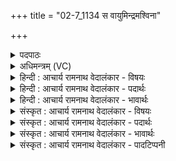 +++
title = "02-7_1134 स वायुमिन्द्रमश्विना"

+++
<details><summary>पदपाठः</summary>

सः। वा꣣यु꣢म्। इ꣡न्द्र꣢꣯म्। अ꣣श्वि꣡ना꣢। सा꣣क꣢म्। म꣡दे꣢꣯न। ग꣣च्छति। र꣡ण꣢꣯। यः। अ꣣स्य। ध꣡र्म꣢꣯णा। ११३४।
</details>

<details><summary>अधिमन्त्रम् (VC)</summary>

- पवमानः सोमः
- असितः काश्यपो देवलो वा
- गायत्री
- षड्जः
</details>

<details><summary>हिन्दी : आचार्य रामनाथ वेदालंकार - विषयः</summary>

अगले मन्त्र में फिर गुरु-शिष्य का विषय है।
</details>

<details><summary>हिन्दी : आचार्य रामनाथ वेदालंकार - पदार्थः</summary>

पदार्थान्वयभाषाः -  (यः)जो शिष्य(अस्य)इस सोम के अर्थात् विद्याप्रेरक आचार्य के(धर्मणा)नियम से(रण)चलता है, (सः)वह शिष्य(मदेन साकम्)उत्साह के साथ(वायुम्)प्राणविद्या वा पवनविद्या को(इन्द्रम्)आत्मविद्या वा विद्युद्-विद्या कोऔर(अश्विना)मन-बुद्धि की विद्या वा सूर्य-चन्द्र की विद्या को(गच्छति)प्राप्त कर लेता है ॥७॥
</details>

<details><summary>हिन्दी : आचार्य रामनाथ वेदालंकार - भावार्थः</summary>

भावार्थभाषाः -  शिष्यों को चाहिए कि समर्पणभाव से गुरुओं के संरक्षण में रहते हुए सब विद्याएँ पढ़कर वायु,बिजली आदि के प्रयोग से यान,यन्त्र आदि चलाएँ,सब भूगोल-खगोल का ज्ञान प्राप्त करें और आध्यात्मिक सिद्धियाँ पाएँ ॥७॥
</details>

<details><summary>संस्कृत : आचार्य रामनाथ वेदालंकार - विषयः</summary>

अथ पुनर्गुरुशिष्यविषय उच्यते ॥
</details>

<details><summary>संस्कृत : आचार्य रामनाथ वेदालंकार - पदार्थः</summary>

पदार्थान्वयभाषाः -  (यः)शिष्यः(अस्य)सोमस्य विद्याप्रेरकस्य आचार्यस्य(धर्मणा)नियमेन(रण)रणति चलति।[रण शब्दार्थः गत्यर्थश्च,भ्वादिः। अत्र तिब्लोपश्छान्दसः।] (सः)शिष्यः(मदेन साकम्)उत्साहेन सह(वायुम्)प्राणविद्यां पवनविद्यां वा, (इन्द्रम्)आत्मविद्यां विद्युद्विद्यां वा, (अश्विना)मनोबुद्धिविद्यां सूर्यचन्द्रविद्यां वा(गच्छति)प्राप्नोति ॥७॥
</details>

<details><summary>संस्कृत : आचार्य रामनाथ वेदालंकार - भावार्थः</summary>

भावार्थभाषाः -  शिष्यैः समर्पणभावेन गुरूणां संरक्षणे निवसद्भिः सर्वा विद्या अधीत्य वायुविद्युदादिप्रयोगेण यानयन्त्रादीनि चालनीयानि सर्वं भूगोलखगोलज्ञानं प्राप्तव्यमाध्यात्मिक्यः सिद्धयश्च सम्पादनीयाः ॥७॥
</details>

<details><summary>संस्कृत : आचार्य रामनाथ वेदालंकार - पादटिप्पनी</summary>

टिप्पणी:   १.ऋ० ९।७।७,‘धर्म॑णा’इत्यत्र धर्मभिः।
</details>